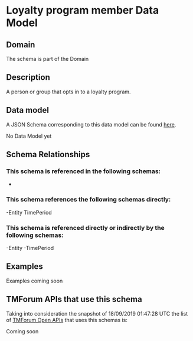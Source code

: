 # Loyalty program member Data Model

## Domain

The  schema is part of the  Domain

## Description

A person or group that opts in to a loyalty program.

## Data model

A JSON Schema corresponding to this data model can be found
[here](https://github.com/tmforum-rand/schemas/blob/master/Product/LoyaltyProgramMember.schema.json).

No Data Model yet

## Schema Relationships

### This schema is referenced in the following schemas:

-

### This schema references the following schemas directly:

-Entity
TimePeriod

### This schema is referenced directly or indirectly by the following schemas:

-Entity
-TimePeriod



## Examples

Examples coming soon

## TMForum APIs that use this schema

Taking into consideration the snapshot of 18/09/2019 01:47:28 UTC the list of [TMForum Open APIs](https://www.tmforum.org/open-apis/) that uses this schemas is:

Coming soon